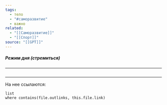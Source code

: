 ```yaml
---
tags:
  - тело
  - "#саморазвитие"
  - важно
related:
  - "[[Саморазвитие]]"
  - "[[Спорт]]"
source: "[[GPT]]"
---
```

##### Режим дня (стремиться)
---
 ```daraview
 
```
  

---
На нее ссылаются:
```dataview
list
where contains(file.outlinks, this.file.link)